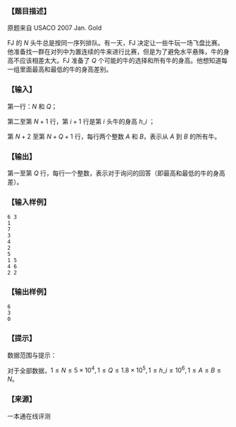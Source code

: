 ### 【题目描述】

原题来自 USACO 2007 Jan. Gold

FJ 的 $N$ 头牛总是按同一序列排队。有一天，FJ 决定让一些牛玩一场飞盘比赛。他准备找一群在对列中为置连续的牛来进行比赛，但是为了避免水平悬殊，牛的身高不应该相差太大。FJ 准备了 $Q$ 个可能的牛的选择和所有牛的身高。他想知道每一组里面最高和最低的牛的身高差别。

### 【输入】

第一行：$N$ 和 $Q$；

第二至第 $N+1$ 行，第 $i+1$ 行是第 $i$ 头牛的身高 $h\_i$ ；

第 $N+2$ 至第 $N+Q+1$ 行，每行两个整数 $A$ 和 $B$，表示从 $A$ 到 $B$ 的所有牛。

### 【输出】

第一至第 $Q$ 行，每行一个整数，表示对于询问的回答（即最高和最低的牛的身高差）。

### 【输入样例】

```
6 3
1
7
3
4
2
5
1 5
4 6
2 2
```

### 【输出样例】

```
6
3
0
```

### 【提示】

数据范围与提示：

对于全部数据，$1≤N≤5×10^4 ,1≤Q≤1.8×10^5 ,1≤h\_i≤10^6 ,1≤A≤B≤N$。


 ### 【来源】

 一本通在线评测 